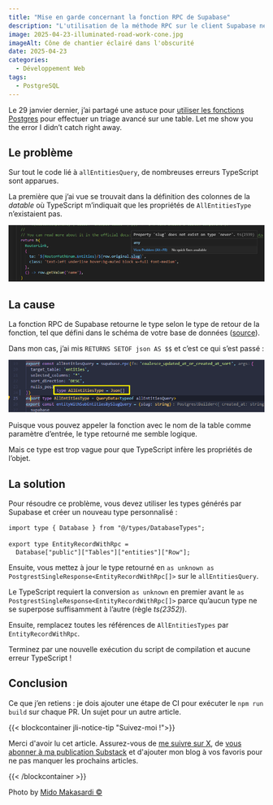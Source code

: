 ```yaml
---
title: "Mise en garde concernant la fonction RPC de Supabase"
description: "L'utilisation de la méthode RPC sur le client Supabase nécessite une étape supplémentaire et l'utilisation de TypeScript."
image: 2025-04-23-illuminated-road-work-cone.jpg
imageAlt: Cône de chantier éclairé dans l'obscurité
date: 2025-04-23
categories:
  - Développement Web
tags:
  - PostgreSQL
---
```


Le 29 janvier dernier, j’ai partagé une astuce pour [utiliser les fonctions Postgres](../../2025-01/la-clause-order-by-avec-supabase/index.md) pour effectuer un triage avancé sur une table.
Let me show you the error I didn’t catch right away.

## Le problème

Sur tout le code lié à `allEntitiesQuery`, de nombreuses erreurs TypeScript sont apparues.

La première que j’ai vue se trouvait dans la définition des colonnes de la _datable_ où TypeScript m’indiquait que les propriétés de `AllEntitiesType` n’existaient pas.

![Erreur TypeScript](typescript-error.png)

## La cause

La fonction RPC de Supabase retourne le type selon le type de retour de la fonction, tel que défini dans le schéma de votre base de données ([source](https://www.restack.io/docs/supabase-knowledge-supabase-rpc-typescript-guide)).

Dans mon cas, j’ai mis `RETURNS SETOF json AS $$` et c’est ce qui s’est passé :

![Exemple de code avec indication de type](code-example.png)

Puisque vous pouvez appeler la fonction avec le nom de la table comme paramètre d’entrée, le type retourné me semble logique.

Mais ce type est trop vague pour que TypeScript infère les propriétés de l’objet.

## La solution

Pour résoudre ce problème, vous devez utiliser les types générés par Supabase et créer un nouveau type personnalisé :

```tsx
import type { Database } from "@/types/DatabaseTypes";

export type EntityRecordWithRpc =
  Database["public"]["Tables"]["entities"]["Row"];
```

Ensuite, vous mettez à jour le type retourné en `as unknown as PostgrestSingleResponse<EntityRecordWithRpc[]>` sur le `allEntitiesQuery`.

Le TypeScript requiert la conversion `as unknown` en premier avant le `as PostgrestSingleResponse<EntityRecordWithRpc[]>` parce qu’aucun type ne se superpose suffisamment à l’autre (règle _ts(2352)_).

Ensuite, remplacez toutes les références de `AllEntitiesTypes` par `EntityRecordWithRpc`.

Terminez par une nouvelle exécution du script de compilation et aucune erreur TypeScript !

## Conclusion

Ce que j’en retiens : je dois ajouter une étape de CI pour exécuter le `npm run build` sur chaque PR. Un sujet pour un autre article.

{{< blockcontainer jli-notice-tip "Suivez-moi !">}}

Merci d'avoir lu cet article. Assurez-vous de [me suivre sur X](https://x.com/LitzlerJeremie), de [vous abonner à ma publication Substack](https://iamjeremie.substack.com/) et d'ajouter mon blog à vos favoris pour ne pas manquer les prochains articles.

{{< /blockcontainer >}}

Photo by [Mido Makasardi ©️](https://www.pexels.com/photo/red-led-traffic-cone-2743739/)
